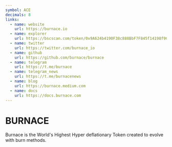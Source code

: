 ```yaml
---
symbol: ACE
decimals: 8
links:
  - name: website
    url: https://burnace.io
  - name: explorer
    url: https://bscscan.com/token/0x9A624b4190F38c888BbF7F845f14198f9C951de7
  - name: twitter
    url: https://twitter.com/burnace_io
  - name: github
    url: https://github.com/burnace/burnace
  - name: telegram
    url: https://t.me/burnace
  - name: telegram_news
    url: https://t.me/burnacenews
  - name: blog
    url: https://burnace.medium.com
  - name: docs
    url: https://docs.burnace.com
---
```


# BURNACE

Burnace is the World's Highest Hyper deflationary Token created to evolve with burn methods.
